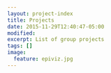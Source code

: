 ```yaml
---
layout: project-index
title: Projects
date: 2015-11-29T12:40:47-05:00
modified:
excerpt: List of group projects
tags: []
image:
  feature: epiviz.jpg
---
```

